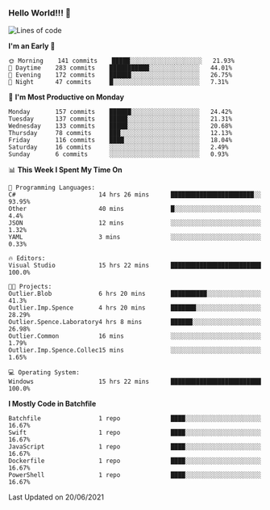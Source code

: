 ### Hello World!!! 👋

<!--
**kekotek/kekotek** is a ✨ _special_ ✨ repository because its `README.md` (this file) appears on your GitHub profile.

Here are some ideas to get you started:

- 🔭 I’m currently working on ...
- 🌱 I’m currently learning ...
- 👯 I’m looking to collaborate on ...
- 🤔 I’m looking for help with ...
- 💬 Ask me about ...
- 📫 How to reach me: ...
- 😄 Pronouns: ...
- ⚡ Fun fact: ...
-->

<!--START_SECTION:waka-->
![Lines of code](https://img.shields.io/badge/From%20Hello%20World%20I%27ve%20Written-18753%20lines%20of%20code-blue)

**I'm an Early 🐤** 

```text
🌞 Morning    141 commits    █████░░░░░░░░░░░░░░░░░░░░   21.93% 
🌆 Daytime    283 commits    ███████████░░░░░░░░░░░░░░   44.01% 
🌃 Evening    172 commits    ██████░░░░░░░░░░░░░░░░░░░   26.75% 
🌙 Night      47 commits     █░░░░░░░░░░░░░░░░░░░░░░░░   7.31%

```
📅 **I'm Most Productive on Monday** 

```text
Monday       157 commits    ██████░░░░░░░░░░░░░░░░░░░   24.42% 
Tuesday      137 commits    █████░░░░░░░░░░░░░░░░░░░░   21.31% 
Wednesday    133 commits    █████░░░░░░░░░░░░░░░░░░░░   20.68% 
Thursday     78 commits     ███░░░░░░░░░░░░░░░░░░░░░░   12.13% 
Friday       116 commits    ████░░░░░░░░░░░░░░░░░░░░░   18.04% 
Saturday     16 commits     ░░░░░░░░░░░░░░░░░░░░░░░░░   2.49% 
Sunday       6 commits      ░░░░░░░░░░░░░░░░░░░░░░░░░   0.93%

```


📊 **This Week I Spent My Time On** 

```text
💬 Programming Languages: 
C#                       14 hrs 26 mins      ███████████████████████░░   93.95% 
Other                    40 mins             █░░░░░░░░░░░░░░░░░░░░░░░░   4.4% 
JSON                     12 mins             ░░░░░░░░░░░░░░░░░░░░░░░░░   1.32% 
YAML                     3 mins              ░░░░░░░░░░░░░░░░░░░░░░░░░   0.33%

🔥 Editors: 
Visual Studio            15 hrs 22 mins      █████████████████████████   100.0%

🐱‍💻 Projects: 
Outlier.Blob             6 hrs 20 mins       ██████████░░░░░░░░░░░░░░░   41.3% 
Outlier.Imp.Spence       4 hrs 20 mins       ███████░░░░░░░░░░░░░░░░░░   28.29% 
Outlier.Spence.Laboratory4 hrs 8 mins        ██████░░░░░░░░░░░░░░░░░░░   26.98% 
Outlier.Common           16 mins             ░░░░░░░░░░░░░░░░░░░░░░░░░   1.79% 
Outlier.Imp.Spence.Collec15 mins             ░░░░░░░░░░░░░░░░░░░░░░░░░   1.65%

💻 Operating System: 
Windows                  15 hrs 22 mins      █████████████████████████   100.0%

```

**I Mostly Code in Batchfile** 

```text
Batchfile                1 repo              ████░░░░░░░░░░░░░░░░░░░░░   16.67% 
Swift                    1 repo              ████░░░░░░░░░░░░░░░░░░░░░   16.67% 
JavaScript               1 repo              ████░░░░░░░░░░░░░░░░░░░░░   16.67% 
Dockerfile               1 repo              ████░░░░░░░░░░░░░░░░░░░░░   16.67% 
PowerShell               1 repo              ████░░░░░░░░░░░░░░░░░░░░░   16.67%

```



 Last Updated on 20/06/2021
<!--END_SECTION:waka-->
